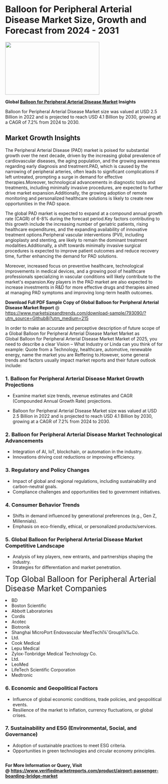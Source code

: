 <H1>Balloon for Peripheral Arterial Disease Market Size, Growth and Forecast from 2024 - 2031</H1><img class="aligncenter size-medium wp-image-584254" src="https://thirdeyenews.in/wp-content/uploads/2024/09/Global-Market-Research-300x168.jpeg" alt="" width="300" height="168" /><p><strong>Global&nbsp;<a href="https://www.marketsizeandtrends.com/download-sample/793090/?utm_source=Github8j?utm_medium=215">Balloon for Peripheral Arterial Disease Market</a> Insights</strong></p><p>Balloon for Peripheral Arterial Disease Market size was valued at USD 2.5 Billion in 2022 and is projected to reach USD 4.1 Billion by 2030, growing at a CAGR of 7.2% from 2024 to 2030.</p><p><h2>Market Growth Insights</h2> <p>The Peripheral Arterial Disease (PAD) market is poised for substantial growth over the next decade, driven by the increasing global prevalence of cardiovascular diseases, the aging population, and the growing awareness regarding early diagnosis and treatment.PAD, which is caused by the narrowing of peripheral arteries, often leads to significant complications if left untreated, prompting a surge in demand for effective therapies.Moreover, technological advancements in diagnostic tools and treatments, including minimally invasive procedures, are expected to further drive market expansion.Additionally, the growing adoption of remote monitoring and personalized healthcare solutions is likely to create new opportunities in the PAD space.</p> <p>The global PAD market is expected to expand at a compound annual growth rate (CAGR) of 6-8% during the forecast period.Key factors contributing to this growth include the increasing number of geriatric patients, rising healthcare expenditures, and the expanding availability of innovative treatment options.Peripheral vascular interventions (PVI), including angioplasty and stenting, are likely to remain the dominant treatment modalities.Additionally, a shift towards minimally invasive surgical procedures is expected to improve patient outcomes and reduce recovery time, further enhancing the demand for PAD solutions.</p> <p>Moreover, increased focus on preventive healthcare, technological improvements in medical devices, and a growing pool of healthcare professionals specializing in vascular conditions will likely contribute to the market's expansion.Key players in the PAD market are also expected to increase investments in R&D for more effective drugs and therapies aimed at managing PAD symptoms and improving long-term health outcomes.</p> <p><span class=""><strong>Download Full PDF Sample Copy of Global Balloon for Peripheral Arterial Disease Market Report</strong> @ <a href="https://www.marketsizeandtrends.com/download-sample/793090/?utm_source=Github8j?utm_medium=215" target="_blank">https://www.marketsizeandtrends.com/download-sample/793090/?utm_source=Github8j?utm_medium=215</a></span></p><p>In order to make an accurate and perceptive description of future scope of a Global&nbsp;Balloon for Peripheral Arterial Disease Market Market as Global&nbsp;Balloon for Peripheral Arterial Disease Market Market of 2025, you need to describe a clear Vision &ndash; What Industry or Linda can you think of for example: Quote from a Technology, healthcare, automotive, renewable energy, name the market you are Reffering to.However, some general trends and factors usually impact market reports and their future outlook include:</p><h3>1.&nbsp;<strong>Balloon for Peripheral Arterial Disease Market Growth Projections</strong></h3><ul><li>Examine market size trends, revenue estimates and CAGR (Compounded Annual Growth Rate) projections.</li><li><p>Balloon for Peripheral Arterial Disease Market size was valued at USD 2.5 Billion in 2022 and is projected to reach USD 4.1 Billion by 2030, growing at a CAGR of 7.2% from 2024 to 2030.</p></li></ul><h3>2.&nbsp;<strong>Balloon for Peripheral Arterial Disease Market Technological Advancements</strong></h3><ul><li>Integration of AI, IoT, blockchain, or automation in the industry.</li><li>Innovations driving cost reductions or improving efficiency.</li></ul><h3>3.&nbsp;<strong>Regulatory and Policy Changes</strong></h3><ul><li>Impact of global and regional regulations, including sustainability and carbon-neutral goals.</li><li>Compliance challenges and opportunities tied to government initiatives.</li></ul><h3>4.&nbsp;<strong>Consumer Behavior Trends</strong></h3><ul><li>Shifts in demand influenced by generational preferences (e.g., Gen Z, Millennials).</li><li>Emphasis on eco-friendly, ethical, or personalized products/services.</li></ul><h3>5.&nbsp;<strong>Global Balloon for Peripheral Arterial Disease Market Competitive Landscape</strong></h3><ul><li>Analysis of key players, new entrants, and partnerships shaping the industry.</li><li>Strategies for differentiation and market penetration.</li></ul><p data-pm-slice="1 1 []"><span style="color: inherit; font-family: inherit; font-size: 25px;">Top Global Balloon for Peripheral Arterial Disease Market Companies</span></p><div class="" data-test-id=""><p><li>BD</li><li> Boston Scientific</li><li> Abbott Laboratories</li><li> Cordis</li><li> Acotec</li><li> Biotronik</li><li> Shanghai MicroPort Endovascular MedTechï¼ˆGroupï¼‰Co.</li><li> Ltd.</li><li> Cook Medical</li><li> Lepu Medical</li><li> Zylox-Tonbridge Medical Technology Co.</li><li> Ltd.</li><li> LeoMed</li><li> LifeTech Scientific Corporation</li><li> Medtronic</li></p></div><h3>6.&nbsp;<strong>Economic and Geopolitical Factors</strong></h3><ul><li>Influence of global economic conditions, trade policies, and geopolitical events.</li><li>Resilience of the market to inflation, currency fluctuations, or global crises.</li></ul><h3>7.&nbsp;<strong>Sustainability and ESG (Environmental, Social, and Governance)</strong></h3><ul><li>Adoption of sustainable practices to meet ESG criteria.</li><li>Opportunities in green technologies and circular economy principles.</li></ul><h2><strong style="font-size: 14px;">For More Information or Query, Visit @&nbsp;</strong><a style="background-color: #ffffff; font-size: 14px;" href="https://www.marketsizeandtrends.com/report/balloon-for-peripheral-arterial-disease-market/" target="_blank">https://www.verifiedmarketreports.com/product/airport-passenger-boarding-bridge-market</a></h2>